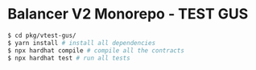 # Balancer V2 Monorepo - TEST GUS

```bash
$ cd pkg/vtest-gus/
$ yarn install # install all dependencies
$ npx hardhat compile # compile all the contracts
$ npx hardhat test # run all tests
```